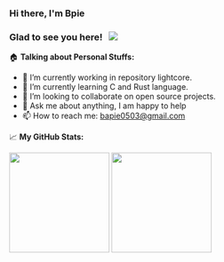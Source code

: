 ### Hi there, I'm Bpie

<!-- [![Twitter Badge](https://img.shields.io/badge/-Twitter-00acee?style=flat-square&logo=Twitter&logoColor=white)](https://twitter.com/JohnSanpe) -->
<!-- [![Telegram Badge](https://img.shields.io/badge/-Telegram-0088cc?style=flat-square&logo=Telegram&logoColor=white)](https://t.me/John_sanpe) -->

### Glad to see you here! &nbsp; ![](https://visitor-badge.glitch.me/badge?page_id=xiaopan24)

:house: **Talking about Personal Stuffs:**

- 🔭 I’m currently working in repository lightcore.
- 🌱 I’m currently learning C and Rust language.
- 👯 I’m looking to collaborate on open source projects.
- 💬 Ask me about anything, I am happy to help
- 📫 How to reach me: bapie0503@gmail.com

📈 **My GitHub Stats:**

<p>
  <img height="180em" src="https://github-readme-stats.vercel.app/api?username=xiaopan24&show_icons=true&hide_border=true&&count_private=true&include_all_commits=true" />
  <img height="180em" src="https://github-readme-stats.vercel.app/api/top-langs/?username=xiaopan24&exclude_repo=KNN-Image-Classification&show_icons=true&hide_border=true&layout=compact&langs_count=8"/>
</p>
